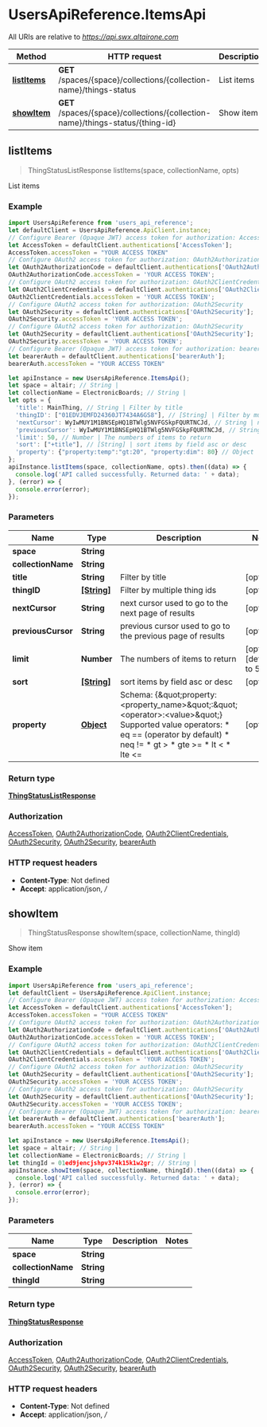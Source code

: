 # UsersApiReference.ItemsApi

All URIs are relative to *https://api.swx.altairone.com*

Method | HTTP request | Description
------------- | ------------- | -------------
[**listItems**](ItemsApi.md#listItems) | **GET** /spaces/{space}/collections/{collection-name}/things-status | List items
[**showItem**](ItemsApi.md#showItem) | **GET** /spaces/{space}/collections/{collection-name}/things-status/{thing-id} | Show item



## listItems

> ThingStatusListResponse listItems(space, collectionName, opts)

List items

### Example

```javascript
import UsersApiReference from 'users_api_reference';
let defaultClient = UsersApiReference.ApiClient.instance;
// Configure Bearer (Opaque JWT) access token for authorization: AccessToken
let AccessToken = defaultClient.authentications['AccessToken'];
AccessToken.accessToken = "YOUR ACCESS TOKEN"
// Configure OAuth2 access token for authorization: OAuth2AuthorizationCode
let OAuth2AuthorizationCode = defaultClient.authentications['OAuth2AuthorizationCode'];
OAuth2AuthorizationCode.accessToken = 'YOUR ACCESS TOKEN';
// Configure OAuth2 access token for authorization: OAuth2ClientCredentials
let OAuth2ClientCredentials = defaultClient.authentications['OAuth2ClientCredentials'];
OAuth2ClientCredentials.accessToken = 'YOUR ACCESS TOKEN';
// Configure OAuth2 access token for authorization: OAuth2Security
let OAuth2Security = defaultClient.authentications['OAuth2Security'];
OAuth2Security.accessToken = 'YOUR ACCESS TOKEN';
// Configure OAuth2 access token for authorization: OAuth2Security
let OAuth2Security = defaultClient.authentications['OAuth2Security'];
OAuth2Security.accessToken = 'YOUR ACCESS TOKEN';
// Configure Bearer (Opaque JWT) access token for authorization: bearerAuth
let bearerAuth = defaultClient.authentications['bearerAuth'];
bearerAuth.accessToken = "YOUR ACCESS TOKEN"

let apiInstance = new UsersApiReference.ItemsApi();
let space = altair; // String | 
let collectionName = ElectronicBoards; // String | 
let opts = {
  'title': MainThing, // String | Filter by title
  'thingID': ["01EDVJEMFD24360JT7434A6GS8"], // [String] | Filter by multiple thing ids
  'nextCursor': WyIwMUY1M1BNSEpHQ1BTWlg5NVFGSkpFQURTNCJd, // String | next cursor used to go to the next page of results
  'previousCursor': WyIwMUY1M1BNSEpHQ1BTWlg5NVFGSkpFQURTNCJd, // String | previous cursor used to go to the previous page of results
  'limit': 50, // Number | The numbers of items to return
  'sort': ["+title"], // [String] | sort items by field asc or desc
  'property': {"property:temp":"gt:20", "property:dim": 80} // Object | Schema:      {\"property:<property_name>\":\"<operator>:<value>\"}  Supported value operators:   * eq  == (operator by default)   * neq !=   * gt  >   * gte >=   * lt  <   * lte <= 
};
apiInstance.listItems(space, collectionName, opts).then((data) => {
  console.log('API called successfully. Returned data: ' + data);
}, (error) => {
  console.error(error);
});

```

### Parameters


Name | Type | Description  | Notes
------------- | ------------- | ------------- | -------------
 **space** | **String**|  | 
 **collectionName** | **String**|  | 
 **title** | **String**| Filter by title | [optional] 
 **thingID** | [**[String]**](String.md)| Filter by multiple thing ids | [optional] 
 **nextCursor** | **String**| next cursor used to go to the next page of results | [optional] 
 **previousCursor** | **String**| previous cursor used to go to the previous page of results | [optional] 
 **limit** | **Number**| The numbers of items to return | [optional] [default to 50]
 **sort** | [**[String]**](String.md)| sort items by field asc or desc | [optional] 
 **property** | [**Object**](.md)| Schema:      {\&quot;property:&lt;property_name&gt;\&quot;:\&quot;&lt;operator&gt;:&lt;value&gt;\&quot;}  Supported value operators:   * eq  &#x3D;&#x3D; (operator by default)   * neq !&#x3D;   * gt  &gt;   * gte &gt;&#x3D;   * lt  &lt;   * lte &lt;&#x3D;  | [optional] 

### Return type

[**ThingStatusListResponse**](ThingStatusListResponse.md)

### Authorization

[AccessToken](../README.md#AccessToken), [OAuth2AuthorizationCode](../README.md#OAuth2AuthorizationCode), [OAuth2ClientCredentials](../README.md#OAuth2ClientCredentials), [OAuth2Security](../README.md#OAuth2Security), [OAuth2Security](../README.md#OAuth2Security), [bearerAuth](../README.md#bearerAuth)

### HTTP request headers

- **Content-Type**: Not defined
- **Accept**: application/json, */*


## showItem

> ThingStatusResponse showItem(space, collectionName, thingId)

Show item

### Example

```javascript
import UsersApiReference from 'users_api_reference';
let defaultClient = UsersApiReference.ApiClient.instance;
// Configure Bearer (Opaque JWT) access token for authorization: AccessToken
let AccessToken = defaultClient.authentications['AccessToken'];
AccessToken.accessToken = "YOUR ACCESS TOKEN"
// Configure OAuth2 access token for authorization: OAuth2AuthorizationCode
let OAuth2AuthorizationCode = defaultClient.authentications['OAuth2AuthorizationCode'];
OAuth2AuthorizationCode.accessToken = 'YOUR ACCESS TOKEN';
// Configure OAuth2 access token for authorization: OAuth2ClientCredentials
let OAuth2ClientCredentials = defaultClient.authentications['OAuth2ClientCredentials'];
OAuth2ClientCredentials.accessToken = 'YOUR ACCESS TOKEN';
// Configure OAuth2 access token for authorization: OAuth2Security
let OAuth2Security = defaultClient.authentications['OAuth2Security'];
OAuth2Security.accessToken = 'YOUR ACCESS TOKEN';
// Configure OAuth2 access token for authorization: OAuth2Security
let OAuth2Security = defaultClient.authentications['OAuth2Security'];
OAuth2Security.accessToken = 'YOUR ACCESS TOKEN';
// Configure Bearer (Opaque JWT) access token for authorization: bearerAuth
let bearerAuth = defaultClient.authentications['bearerAuth'];
bearerAuth.accessToken = "YOUR ACCESS TOKEN"

let apiInstance = new UsersApiReference.ItemsApi();
let space = altair; // String | 
let collectionName = ElectronicBoards; // String | 
let thingId = 01ed9jencjshpv374k15k1w2gr; // String | 
apiInstance.showItem(space, collectionName, thingId).then((data) => {
  console.log('API called successfully. Returned data: ' + data);
}, (error) => {
  console.error(error);
});

```

### Parameters


Name | Type | Description  | Notes
------------- | ------------- | ------------- | -------------
 **space** | **String**|  | 
 **collectionName** | **String**|  | 
 **thingId** | **String**|  | 

### Return type

[**ThingStatusResponse**](ThingStatusResponse.md)

### Authorization

[AccessToken](../README.md#AccessToken), [OAuth2AuthorizationCode](../README.md#OAuth2AuthorizationCode), [OAuth2ClientCredentials](../README.md#OAuth2ClientCredentials), [OAuth2Security](../README.md#OAuth2Security), [OAuth2Security](../README.md#OAuth2Security), [bearerAuth](../README.md#bearerAuth)

### HTTP request headers

- **Content-Type**: Not defined
- **Accept**: application/json, */*

